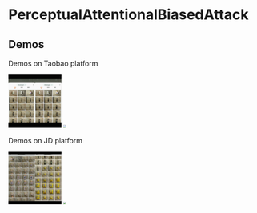 # PerceptualAttentionalBiasedAttack



## Demos

Demos on Taobao platform

<img src="media\taobao_1.gif" style="zoom: 33%;" />  <img src="media\taobao_2.gif" style="zoom:33%;" />

Demos on JD platform

<img src="media\JD_1.gif" style="zoom:33%;" />  <img src="media\JD_2.gif" style="zoom:33%;" />